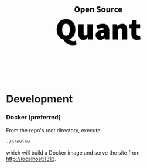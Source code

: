 <p>
    <img src='https://github.com/robolyst/osquant/blob/967c0501118ff39b8af4b241451dd6c47b665fb8/themes/osquant/static/feature.png' />
</p>

# Development

### Docker (preferred)
From the repo's root directory, execute:
```
./preview
```
which will build a Docker image and serve the site from <http://localhost:1313>.
